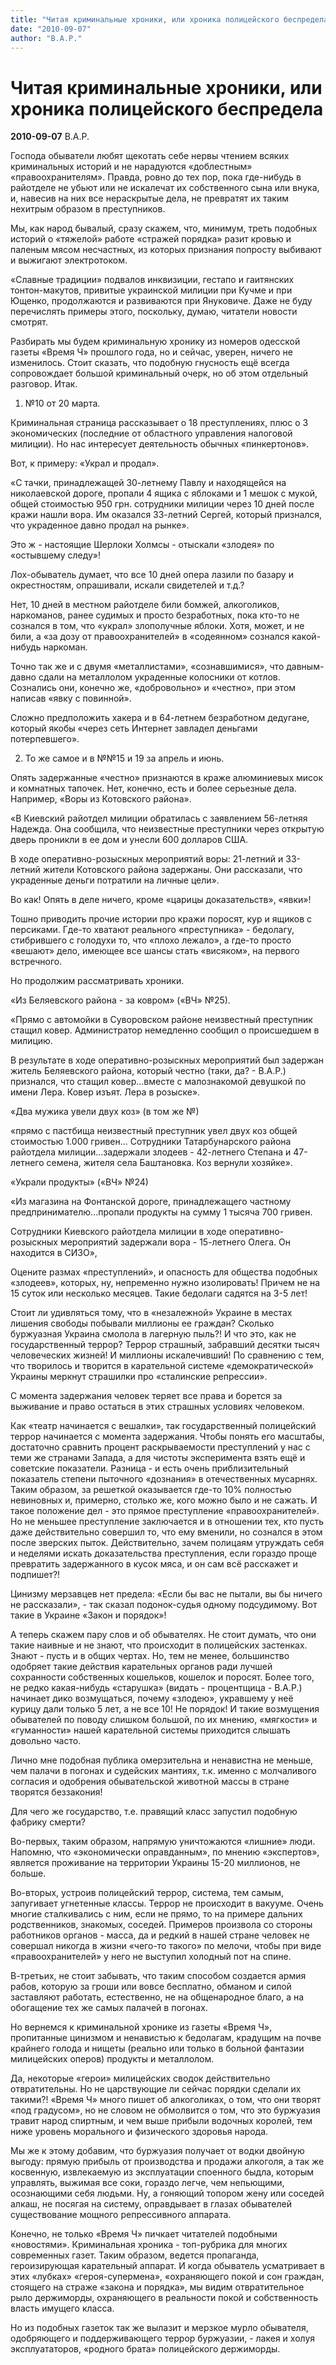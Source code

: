 ```yaml
---
title: "Читая криминальные хроники, или хроника полицейского беспредела"
date: "2010-09-07"
author: "В.А.Р."
---
```


# Читая криминальные хроники, или хроника полицейского беспредела

**2010-09-07** В.А.Р.

Господа обыватели любят щекотать себе нервы чтением всяких криминальных историй и не нарадуются «доблестным» «правоохранителям». Правда, ровно до тех пор, пока где-нибудь в райотделе не убьют или не искалечат их собственного сына или внука, и, навесив на них все нераскрытые дела, не превратят их таким нехитрым образом в преступников.

Мы, как народ бывалый, сразу скажем, что, минимум, треть подобных историй о «тяжелой» работе «стражей порядка» разит кровью и паленым мясом несчастных, из которых признания попросту выбивают и выжигают электротоком.

«Славные традиции» подвалов инквизиции, гестапо и гаитянских тонтон-макутов, привитые украинской милиции при Кучме и при Ющенко, продолжаются и развиваются при Януковиче. Даже не буду перечислять примеры этого, поскольку, думаю, читатели новости смотрят.

Разбирать мы будем криминальную хронику из номеров одесской газеты «Время Ч» прошлого года, но и сейчас, уверен, ничего не изменилось. Стоит сказать, что подобную гнусность ещё всегда сопровождает большой криминальный очерк, но об этом отдельный разговор. Итак.

1. №10 от 20 марта.

Криминальная страница рассказывает о 18 преступлениях, плюс о 3 экономических (последние от областного управления налоговой милиции). Но нас интересует деятельность обычных «пинкертонов».

Вот, к примеру: «Украл и продал».

«С тачки, принадлежащей 30-летнему Павлу и находящейся на николаевской дороге, пропали 4 ящика с яблоками и 1 мешок с мукой, общей стоимостью 950 грн. сотрудники милиции через 10 дней после кражи нашли вора. Им оказался 33-летний Сергей, который признался, что украденное давно продал на рынке».

Это ж - настоящие Шерлоки Холмсы - отыскали «злодея» по «остывшему следу»!

Лох-обыватель думает, что все 10 дней опера лазили по базару и окрестностям, опрашивали, искали свидетелей и т.д.?

Нет, 10 дней в местном райотделе били бомжей, алкоголиков, наркоманов, ранее судимых и просто безработных, пока кто-то не сознался в том, что «украл» злополучные яблоки. Хотя, может, и не били, а «за дозу от правоохранителей» в «содеянном» сознался какой-нибудь наркоман.

Точно так же и с двумя «металлистами», «сознавшимися», что давным-давно сдали на металлолом украденные колосники от котлов. Сознались они, конечно же, «добровольно» и «честно», при этом написав «явку с повинной».

Сложно предположить хакера и в 64-летнем безработном дедугане, который якобы «через сеть Интернет завладел деньгами потерпевшего».

2. То же самое и в №№15 и 19 за апрель и июнь.

Опять задержанные «честно» признаются в краже алюминиевых мисок и комнатных тапочек. Нет, конечно, есть и более серьезные дела. Например, «Воры из Котовского района».

«В Киевский райотдел милиции обратилась с заявлением 56-летняя Надежда. Она сообщила, что неизвестные преступники через открытую дверь проникли в ее дом и унесли 600 долларов США.

В ходе оперативно-розыскных мероприятий воры: 21-летний и 33-летний жители Котовского района задержаны. Они рассказали, что украденные деньги потратили на личные цели».

Во как! Опять в деле ничего, кроме «царицы доказательств», «явки»!

Тошно приводить прочие истории про кражи поросят, кур и ящиков с персиками. Где-то хватают реального «преступника» - бедолагу, стибрившего с голодухи то, что «плохо лежало», а где-то просто «вешают» дело, имеющее все шансы стать «висяком», на первого встречного.

Но продолжим рассматривать хроники.

«Из Беляевского района - за ковром» («ВЧ» №25).

«Прямо с автомойки в Суворовском районе неизвестный преступник стащил ковер. Администратор немедленно сообщил о происшедшем в милицию.

В результате в ходе оперативно-розыскных мероприятий был задержан житель Беляевского района, который честно (таки, да? - В.А.Р.) признался, что стащил ковер...вместе с малознакомой девушкой по имени Лера. Ковер изъят. Лера в розыске».

«Два мужика увели двух коз» (в том же №)

«прямо с пастбища неизвестный преступник увел двух коз общей стоимостью 1.000 гривен... Сотрудники Татарбунарского района райотдела милиции...задержали злодеев - 42-летнего Степана и 47-летнего семена, жителя села Баштановка. Коз вернули хозяйке».

«Украли продукты» («ВЧ» №24)

«Из магазина на Фонтанской дороге, принадлежащего частному предпринимателю...пропали продукты на сумму 1 тысяча 700 гривен.

Сотрудники Киевского райотдела милиции в ходе оперативно-розыскных мероприятий задержали вора - 15-летнего Олега. Он находится в СИЗО»,

Оцените размах «преступлений», и опасность для общества подобных «злодеев», которых, ну, непременно нужно изолировать! Причем не на 15 суток или несколько месяцев. Такие бедолаги садятся на 3-5 лет!

Стоит ли удивляться тому, что в «незалежной» Украине в местах лишения свободы побывали миллионы ее граждан? Сколько буржуазная Украина смолола в лагерную пыль?! И что это, как не государственный террор? Террор страшный, забравший десятки тысяч человеческих жизней! И миллионы искалечивший! По сравнению с тем, что творилось и творится в карательной системе «демократической» Украины меркнут страшилки про «сталинские репрессии».

С момента задержания человек теряет все права и борется за выживание и право остаться в этих страшных условиях человеком.

Как «театр начинается с вешалки», так государственный полицейский террор начинается с момента задержания. Чтобы понять его масштабы, достаточно сравнить процент раскрываемости преступлений у нас с теми же странами Запада, а для чистоты эксперимента взять ещё и советские показатели. Разница - и есть очень приблизительный показатель степени пыточного «дознания» в отечественных мусарнях. Таким образом, за решеткой оказывается где-то 10% полностью невиновных и, примерно, столько же, кого можно было и не сажать. И такое положение дел - это прямое преступление «правоохранителей». Но не меньшее преступление заключается и в отношении тех, кто пусть даже действительно совершил то, что ему вменили, но сознался в этом после зверских пыток. Действительно, зачем полицаям утруждать себя и неделями искать доказательства преступления, если гораздо проще превратить задержанного в кусок мяса, и он сам всё расскажет и подпишет?!

Цинизму мерзавцев нет предела: «Если бы вас не пытали, вы бы ничего не рассказали», - так сказал подонок-судья одному подсудимому. Вот такие в Украине «Закон и порядок»!

А теперь скажем пару слов и об обывателях. Не стоит думать, что они такие наивные и не знают, что происходит в полицейских застенках. Знают - пусть и в общих чертах. Но, тем не менее, большинство одобряет такие действия карательных органов ради лучшей сохранности собственных кошельков, кошелок и поросят. Более того, не редко какая-нибудь «старушка» (видать - процентщица - В.А.Р.) начинает дико возмущаться, почему «злодею», укравшему у неё курицу дали только 5 лет, а не все 10! Не порядок! И такие возмущения обывателей по поводу слишком большой, по их мнению, «мягкости» и «гуманности» нашей карательной системы приходится слышать довольно часто.

Лично мне подобная публика омерзительна и ненавистна не меньше, чем палачи в погонах и судейских мантиях, т.к. именно с молчаливого согласия и одобрения обывательской животной массы в стране творятся беззакония!

Для чего же государство, т.е. правящий класс запустил подобную фабрику смерти?

Во-первых, таким образом, напрямую уничтожаются «лишние» люди. Напомню, что «экономически оправданным», по мнению «экспертов», является проживание на территории Украины 15-20 миллионов, не больше.

Во-вторых, устроив полицейский террор, система, тем самым, запугивает угнетенные классы. Террор не происходит в вакууме. Очень многие сталкивались с ним, если не прямо, то на примере дальних родственников, знакомых, соседей. Примеров произвола со стороны работников органов - масса, да и редкий в нашей стране человек не совершал никогда в жизни «чего-то такого» по мелочи, чтобы при виде «правоохранителей» у него не выступил холодный пот на спине.

В-третьих, не стоит забывать, что таким способом создается армия рабов, которую за гроши или вовсе бесплатно, обманом и силой заставляют работать, естественно, не на общенародное благо, а на обогащение тех же самых палачей в погонах.

Но вернемся к криминальной хронике из газеты «Время Ч», пропитанные цинизмом и ненавистью к бедолагам, крадущим на почве крайнего голода и нищеты (реально или только в больной фантазии милицейских оперов) продукты и металлолом.

Да, некоторые «герои» милицейских сводок действительно отвратительны. Но не царствующие ли сейчас порядки сделали их такими?! «Время Ч» много пишет об алкоголиках, о том, что они творят «под градусом», но не словом не обмолвится о том, что это буржуазия травит народ спиртным, и чем выше прибыли водочных королей, тем ниже уровень морального и физического здоровья народа.

Мы же к этому добавим, что буржуазия получает от водки двойную выгоду: прямую прибыль от производства и продажи алкоголя, а так же косвенную, извлекаемую из эксплуатации споенного быдла, которым управлять, выжимая все соки, гораздо легче, чем непьющими, осознающими себя людьми. Ну, а гоняющий топором жену или соседей алкаш, не посягая на систему, оправдывает в глазах обывателей существование мощного репрессивного аппарата.

Конечно, не только «Время Ч» пичкает читателей подобными «новостями». Криминальная хроника - топ-рубрика для многих современных газет. Таким образом, ведется пропаганда, героизирующая карательный аппарат. И когда обыватель усматривает в этих «лубках» «героя-супермена», «охраняющего покой и сон граждан, стоящего на страже «закона и порядка», мы видим отвратительное рыло держиморды, охраняющего в реальности покой и собственность власть имущего класса.

Но из подобных газеток так же вылазит и мерзкое мурло обывателя, одобряющего и поддерживающего террор буржуазии, - лакея и холуя эксплуататоров, «родного брата» полицейского держиморды.